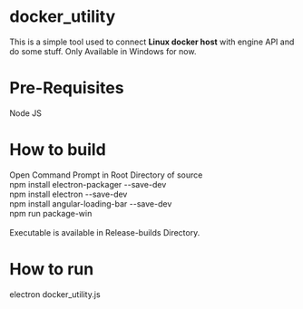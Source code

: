 # docker_utility
This is a simple tool used to connect <b>Linux docker host</b> with engine API and do some stuff. Only Available in Windows for now.

# Pre-Requisites 
Node JS<br>


# How to build
Open Command Prompt in Root Directory of source<br>
npm install electron-packager --save-dev<br>
npm install electron --save-dev<br>
npm install angular-loading-bar --save-dev<br>
npm run package-win<br>
<br>
Executable is available in Release-builds Directory.


# How to run
electron docker_utility.js<br>

